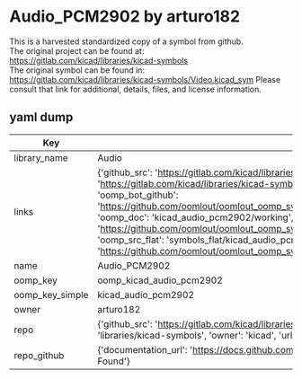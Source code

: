 # Audio_PCM2902 by arturo182  
This is a harvested standardized copy of a symbol from github.  
The original project can be found at:  
https://gitlab.com/kicad/libraries/kicad-symbols  
The original symbol can be found in:
https://gitlab.com/kicad/libraries/kicad-symbols/Video.kicad_sym
Please consult that link for additional, details, files, and license information.  
## yaml dump  
| Key | Value |  
| --- | --- |  
| library_name | Audio |  
| links | {'github_src': 'https://gitlab.com/kicad/libraries/kicad-symbols/Video.kicad_sym', 'github_src_repo': 'https://gitlab.com/kicad/libraries/kicad-symbols', 'oomp_bot': 'kicad_audio_pcm2902/working', 'oomp_bot_github': 'https://github.com/oomlout/oomlout_oomp_symbol_bot/tree/main/kicad_audio_pcm2902/working', 'oomp_doc': 'kicad_audio_pcm2902/working', 'oomp_doc_github': 'https://github.com/oomlout/oomlout_oomp_symbol_doc/tree/main/kicad_audio_pcm2902/working', 'oomp_src_flat': 'symbols_flat/kicad_audio_pcm2902/working', 'oomp_src_flat_github': 'https://github.com/oomlout/oomlout_oomp_symbol_src/tree/main/kicad_audio_pcm2902/working'} |  
| name | Audio_PCM2902 |  
| oomp_key | oomp_kicad_audio_pcm2902 |  
| oomp_key_simple | kicad_audio_pcm2902 |  
| owner | arturo182 |  
| repo | {'github_src': 'https://gitlab.com/kicad/libraries/kicad-symbols/Video.kicad_sym', 'name': 'libraries/kicad-symbols', 'owner': 'kicad', 'url': 'https://gitlab.com/kicad/libraries/kicad-symbols'} |  
| repo_github | {'documentation_url': 'https://docs.github.com/rest/repos/repos#get-a-repository', 'message': 'Not Found'} |  

